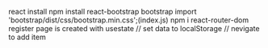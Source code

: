 react install
npm install react-bootstrap bootstrap
import 'bootstrap/dist/css/bootstrap.min.css';(index.js)
npm i react-router-dom
register page is created with usestate 
// set data to localStorage
// nevigate to add item 


